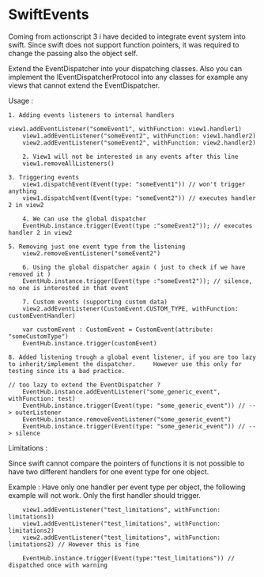 # SwiftEvents
Coming from actionscript 3 i have decided to integrate event system into swift. Since swift does not support function pointers, it was required to change the passing also the object self.

Extend the EventDispatcher into your dispatching classes. Also you can implement the IEventDispatcherProtocol into any classes for example any views that cannot extend the EventDispatcher.

Usage : 

	1. Adding events listeners to internal handlers
       
	view1.addEventListener("someEvent1", withFunction: view1.handler1)
        view1.addEventListener("someEvent2", withFunction: view1.handler2)
        view2.addEventListener("someEvent2", withFunction: view2.handler2)
        
        2. View1 will not be interested in any events after this line
        view1.removeAllListeners()
        
	3. Triggering events
        view1.dispatchEvent(Event(type: "someEvent1")) // won't trigger anything
        view1.dispatchEvent(Event(type: "someEvent2")) // executes handler 2 in view2
        
        4. We can use the global dispatcher
        EventHub.instance.trigger(Event(type :"someEvent2")); // executes handler 2 in view2
        
	5. Removing just one event type from the listening
        view2.removeEventListener("someEvent2")
        
        6. Using the global dispatcher again ( just to check if we have removed it )
        EventHub.instance.trigger(Event(type :"someEvent2")); // silence, no one is interested in that event
        
        7. Custom events (supporting custom data)
        view2.addEventListener(CustomEvent.CUSTOM_TYPE, withFunction: customEventHandler)
        
        var customEvent : CustomEvent = CustomEvent(attribute: "someCustomType")
        EventHub.instance.trigger(customEvent)
	
	8. Added listening trough a global event listener, if you are too lazy to inherit/implement the dispatcher. 	However use this only for testing since its a bad practice.

	// too lazy to extend the EventDispatcher ?
        EventHub.instance.addEventListener("some_generic_event", withFunction: test)
        EventHub.instance.trigger(Event(type: "some_generic_event")) // --> outerListener
        EventHub.instance.removeEventListener("some_generic_event")
        EventHub.instance.trigger(Event(type: "some_generic_event")) // --> silence


Limitations :

Since swift cannot compare the pointers of functions it is not possible to have two different handlers for one event type for one object.

Example : Have only one handler per event type per object, the following example will not work. Only the first handler should trigger.
	
        view1.addEventListener("test_limitations", withFunction: limitations1)
        view1.addEventListener("test_limitations", withFunction: limitations2)
        view2.addEventListener("test_limitations", withFunction: limitations2) // However this is fine
        
        EventHub.instance.trigger(Event(type:"test_limitations")) // dispatched once with warning

